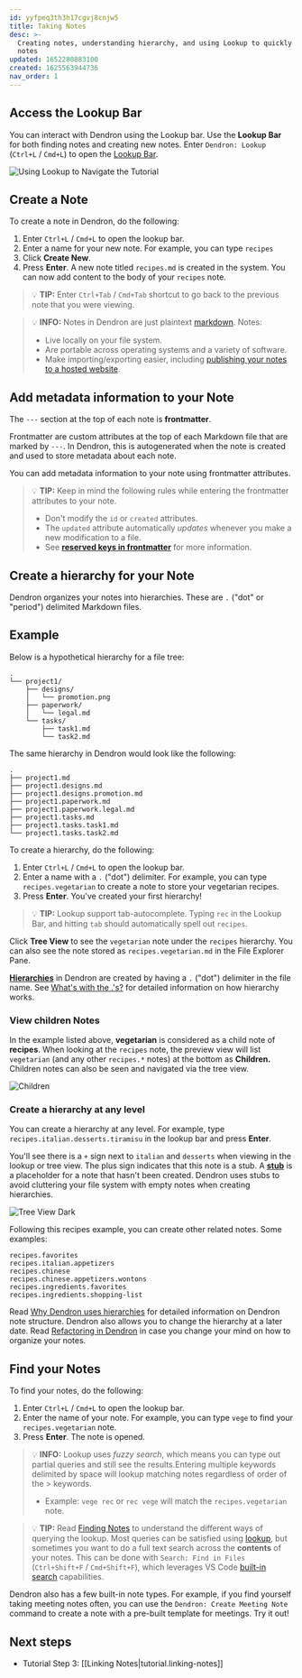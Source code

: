 ```yaml
---
id: yyfpeq3th3h17cgvj8cnjw5
title: Taking Notes
desc: >-
  Creating notes, understanding hierarchy, and using Lookup to quickly find your
  notes
updated: 1652280883100
created: 1625563944736
nav_order: 1
---
```


## Access the Lookup Bar

You can interact with Dendron using the Lookup bar. Use the **Lookup Bar** for both finding notes and creating new notes. Enter `Dendron: Lookup` (`Ctrl+L` / `Cmd+L`) to open the [Lookup Bar](https://wiki.dendron.so/notes/a7c3a810-28c8-4b47-96a6-8156b1524af3).

![Using Lookup to Navigate the Tutorial](https://org-dendron-public-assets.s3.amazonaws.com/images/tutorial-lookup.gif)

## Create a Note

To create a note in Dendron, do the following:

1. Enter `Ctrl+L` / `Cmd+L` to open the lookup bar.
2. Enter a name for your new note. For example, you can type `recipes`
3. Click **Create New**.
4. Press **Enter**. A new note titled `recipes.md` is created in the system. You can now add content to the body of your `recipes` note.

> 💡 **TIP:** Enter `Ctrl+Tab` / `Cmd+Tab` shortcut to go back to the previous note that you were viewing.

> 💡 **INFO:** Notes in Dendron are just plaintext [markdown](https://wiki.dendron.so/notes/ba97866b-889f-4ac6-86e7-bb2d97f6e376). Notes:
>
> - Live locally on your file system.
> - Are portable across operating systems and a variety of software.
> - Make importing/exporting easier, including [publishing your notes to a hosted website](https://wiki.dendron.so/notes/4ushYTDoX0TYQ1FDtGQSg).

## Add metadata information to your Note

The `---` section at the top of each note is **frontmatter**.

Frontmatter are custom attributes at the top of each Markdown file that are marked by `---`.
In Dendron, this is autogenerated when the note is created and used to store metadata about each note.

You can add metadata information to your note using frontmatter attributes.

> 💡 **TIP:** Keep in mind the following rules while entering the frontmatter attributes to your note.
>
> - Don't modify the `id` or `created` attributes.
> - The `updated` attribute automatically _updates_ whenever you make a new modification to a file.
> - See **[reserved keys in frontmatter](https://wiki.dendron.so/notes/ffec2853-c0e0-4165-a368-339db12c8e4b)** for more information.

## Create a hierarchy for your Note

Dendron organizes your notes into hierarchies. These are `.` ("dot" or "period") delimited Markdown files.

## Example

Below is a hypothetical hierarchy for a file tree:

```
.
└── project1/
    ├── designs/
    │   └── promotion.png
    ├── paperwork/
    │   └── legal.md
    └── tasks/
        ├── task1.md
        └── task2.md
```

The same hierarchy in Dendron would look like the following:

```
.
├── project1.md
├── project1.designs.md
├── project1.designs.promotion.md
├── project1.paperwork.md
├── project1.paperwork.legal.md
├── project1.tasks.md
├── project1.tasks.task1.md
└── project1.tasks.task2.md
```

To create a hierarchy, do the following:

1. Enter `Ctrl+L` / `Cmd+L` to open the lookup bar.
2. Enter a name with a `.` ("dot") delimiter. For example, you can type `recipes.vegetarian` to create a note to store your vegetarian recipes.
3. Press **Enter**.
   You've created your first hierarchy!

> 💡 **TIP:** Lookup support tab-autocomplete. Typing `rec` in the Lookup Bar, and hitting `tab` should automatically spell out `recipes`.

Click **Tree View** to see the `vegetarian` note under the `recipes` hierarchy. You can also see the note stored as `recipes.vegetarian.md` in the File Explorer Pane.

**[Hierarchies](https://wiki.dendron.so/notes/f3a41725-c5e5-4851-a6ed-5f541054d409)** in Dendron are created by having a `.` ("dot") delimiter in the file name. See [What's with the .'s?](https://wiki.dendron.so/notes/f3a41725-c5e5-4851-a6ed-5f541054d409) for detailed information on how hierarchy works.

### View children Notes

In the example listed above, **vegetarian** is considered as a child note of **recipes**. When looking at the `recipes` note, the preview view will list `vegetarian` (and any other `recipes.*` notes) at the bottom as **Children.** Children notes can also be seen and navigated via the tree view.

![Children](https://org-dendron-public-assets.s3.amazonaws.com/images/children.png)

### Create a hierarchy at any level

You can create a hierarchy at any level. For example, type `recipes.italian.desserts.tiramisu` in the lookup bar and press **Enter**.

You'll see there is a `+` sign next to `italian` and `desserts` when viewing in the lookup or tree view. The plus sign indicates that this note is a stub. A **[stub](https://wiki.dendron.so/notes/c6fd6bc4-7f75-4cbb-8f34-f7b99bfe2d50)** is a placeholder for a note that hasn't been created. Dendron uses stubs to avoid cluttering your file system with empty notes when creating hierarchies.

![Tree View Dark](https://org-dendron-public-assets.s3.amazonaws.com/images/tutorial-tree-view-dark.png)

Following this recipes example, you can create other related notes. Some examples:

```
recipes.favorites
recipes.italian.appetizers
recipes.chinese
recipes.chinese.appetizers.wontons
recipes.ingredients.favorites
recipes.ingredients.shopping-list
```

Read [Why Dendron uses hierarchies](https://wiki.dendron.so/notes/683740e3-70ce-4a47-a1f4-1f140e80b558) for detailed information on Dendron note structure. Dendron also allows you to change the hierarchy at a later date. Read [Refactoring in Dendron](https://wiki.dendron.so/notes/9MZBqhrijEM4QpZRa5t08) in case you change your mind on how to organize your notes.

## Find your Notes

To find your notes, do the following:

1. Enter `Ctrl+L` / `Cmd+L` to open the lookup bar.
2. Enter the name of your note. For example, you can type `vege` to find your `recipes.vegetarian` note.
3. Press **Enter**. The note is opened.

> 💡 **INFO:** Lookup uses _fuzzy search_, which means you can type out partial queries and still see the results.Entering multiple keywords delimited by space will lookup matching notes regardless of order of the > keywords.
>
> - Example: `vege rec` or `rec vege` will match the `recipes.vegetarian` note.

> 💡 **TIP:** Read [Finding Notes](https://wiki.dendron.so/notes/84a0366a-eab5-4862-9bef-360f92a196dc) to understand the different ways of querying the lookup.
> Most queries can be satisfied using [lookup](https://wiki.dendron.so/notes/84a0366a-eab5-4862-9bef-360f92a196dc), but sometimes you want to do a full text search across the **contents** of your notes. This can be done with `Search: Find in Files` (`Ctrl+Shift+F` / `Cmd+Shift+F`), which leverages VS Code [built-in search](https://code.visualstudio.com/docs/editor/codebasics#_search-across-files) capabilities.

Dendron also has a few built-in note types. For example, if you find yourself taking meeting notes often, you can use the `Dendron: Create Meeting Note` command to create a note with a pre-built template for meetings. Try it out!

## Next steps

- Tutorial Step 3: [[Linking Notes|tutorial.linking-notes]]
